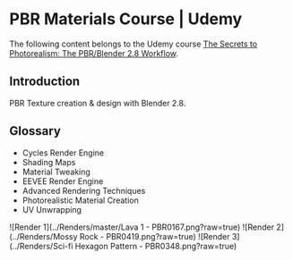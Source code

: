 # PBR Materials Course | Udemy
The following content belongs to the Udemy course [The Secrets to Photorealism: The PBR/Blender 2.8 Workflow](https://www.udemy.com/course/pbr-materials-photorealistic-blender-2-8/).

## Introduction
PBR Texture creation & design with Blender 2.8.

## Glossary

* Cycles Render Engine
* Shading Maps
* Material Tweaking
* EEVEE Render Engine
* Advanced Rendering Techniques
* Photorealistic Material Creation
* UV Unwrapping

![Render 1](../Renders/master/Lava 1 - PBR0167.png?raw=true)
![Render 2](../Renders/Mossy Rock - PBR0419.png?raw=true)
![Render 3](../Renders/Sci-fi Hexagon Pattern - PBR0348.png?raw=true)
